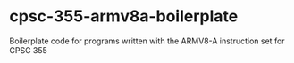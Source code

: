# cpsc-355-armv8a-boilerplate
Boilerplate code for programs written with the ARMV8-A instruction set for CPSC 355
